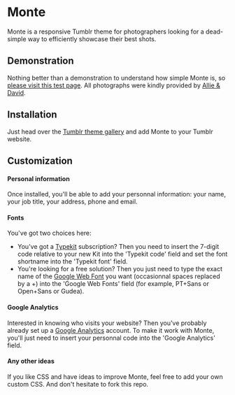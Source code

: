 Monte
======

Monte is a responsive Tumblr theme for photographers looking for a dead-simple way to efficiently showcase their best shots.

## Demonstration

Nothing better than a demonstration to understand how simple Monte is, so [please visit this test page](http://monte-theme.tumblr.com). All photographs were kindly provided by 
[Allie & David](http://deathtothestockphoto.com).

## Installation

Just head over the [Tumblr theme gallery]() and add Monte to your Tumblr website.

## Customization

#### Personal information

Once installed, you'll be able to add your personnal information: your name, your job title, your address, phone and email.

#### Fonts

You've got two choices here:

- You've got a [Typekit](https://typekit.com/fonts) subscription? Then you need to insert the 7-digit code relative to your new Kit into the 'Typekit code' field and set the font shortname into the 'Typekit font' field.
- You're looking for a free solution? Then you just need to type the exact name of the [Google Web Font](http://www.google.com/fonts) you want (occasionnal spaces replaced by a +) into the 'Google Web Fonts' field (for example, PT+Sans or Open+Sans or Gudea).

#### Google Analytics

Interested in knowing who visits your website? Then you've probably already set up a [Google Analytics](http://google.com/analytics/web/) account. To make it work with Monte, you'll just need to insert your personnal code into the 'Google Analytics' field.

#### Any other ideas

If you like CSS and have ideas to improve Monte, feel free to add your own custom CSS. And don't hesitate to fork this repo.